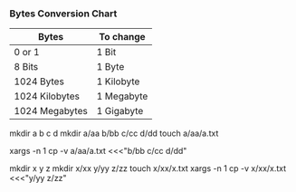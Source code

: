 ### Bytes Conversion Chart
|Bytes|To change|
|------|-----|
|0 or 1|1 Bit|
|8 Bits|1 Byte|
|1024 Bytes|1 Kilobyte|
|1024 Kilobytes|1 Megabyte|
|1024 Megabytes|1 Gigabyte|



mkdir a b c d
mkdir a/aa b/bb c/cc d/dd
touch a/aa/a.txt
<!-- one file copying into multiple folder -->
xargs -n 1 cp -v a/aa/a.txt <<<"b/bb c/cc d/dd"

<!-- executing through vim file -->
mkdir x y z
mkdir x/xx y/yy z/zz
touch x/xx/x.txt
xargs -n 1 cp -v x/xx/x.txt <<<"y/yy z/zz"
